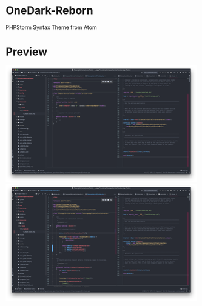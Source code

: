 # OneDark-Reborn
PHPStorm Syntax Theme from Atom

# Preview

![Preview image](preview.png)
![Preview2 image](preview-2.png)
